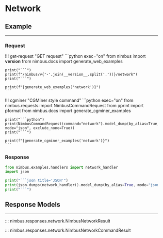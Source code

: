 # Network

## Example
---

### Request
!!! get-request "GET request"
    ```python exec="on"
    from nimbus import __version__
    from nimbus.docs import generate_web_examples

    print("```")
    print(f"/nimbus/v{'-'.join(__version__.split('.'))}/network")
    print("```")

    print(f"{generate_web_examples('network')}")
    ```


!!! cgminer "CGMiner style command"
    ```python exec="on"
    from nimbus.requests import NimbusCommandRequest
    from pprint import pformat
    from nimbus.docs import generate_cgminer_examples


    print("```python")
    print(NimbusCommandRequest(command="network").model_dump(by_alias=True, mode="json", exclude_none=True))
    print("```")

    print(f"{generate_cgminer_examples('network')}")
    ```

### Response
```python exec="on"
from nimbus.examples.handlers import network_handler
import json

print("```json title='JSON'")
print(json.dumps(network_handler().model_dump(by_alias=True, mode="json"), indent=4))
print("```")
```

## Response Models
---

::: nimbus.responses.network.NimbusNetworkResult

::: nimbus.responses.network.NimbusNetworkCommandResult
